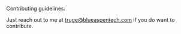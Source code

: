 Contributing guidelines:

Just reach out to me at truge@blueaspentech.com if you do want to contribute.

